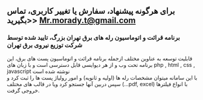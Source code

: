 ## برای هرگونه پیشنهاد، سفارش یا تغییر کاربری، تماس بگیرید>>  Mr.morady.t@gmail.com

### برنامه قرائت و اتوماسیون رله های برق تهران بزرگ، تایید شده توسط شرکت توزیع نیروی برق تهران
قابلیت توسعه به عناوین مختلف ازجمله برنامه قرائت و اتوماسیون پست های برق،
این برنامه تحت وب و از هر دیوایسی قابل دسترسی است و با زبان های php , html , css , javascript  نوشته شده است
<br>
با این سامانه میتوان مشخصات رله ها (اولیه و ثانویه) و امور رولیاژ پست ها را ثبت کرد و سپس دربین آنها جستجو کرد ویا در قالب های مختلف (...pdf, excel) با انواع فیلترها خروجی گرفت.

